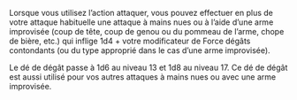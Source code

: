 ﻿---
id: subclass_cunning_ruffian_fr.md#coup-bas
name: Coup bas
---

Lorsque vous utilisez l’action attaquer, vous pouvez effectuer en plus de votre attaque habituelle une attaque à mains nues ou à l’aide d’une arme improvisée (coup de tête, coup de genou ou du pommeau de l’arme, chope de bière, etc.) qui inflige 1d4 + votre modificateur de Force dégâts contondants (ou du type approprié dans le cas d’une arme improvisée).

Le dé de dégât passe à 1d6 au niveau 13 et 1d8 au niveau 17. Ce dé de dégât est aussi utilisé pour vos autres attaques à mains nues ou avec une arme improvisée.

